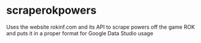 # scraperokpowers
Uses the website rokinf.com and its API to scrape powers off the game ROK and puts it in a proper format for Google Data Studio usage
